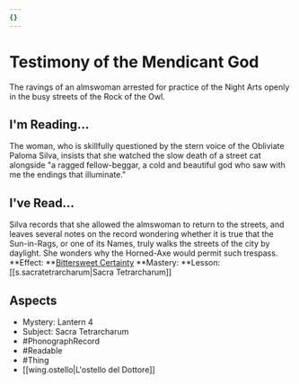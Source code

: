 ```yaml
---
{}
---
```

# Testimony of the Mendicant God
The ravings of an almswoman arrested for practice of the Night Arts openly in the busy streets of the Rock of the Owl. 
## I'm Reading...
The woman, who is skillfully questioned by the stern voice of the Obliviate Paloma Silva, insists that she watched the slow death of a street cat alongside "a ragged fellow-beggar, a cold and beautiful god who saw with me the endings that illuminate."
## I've Read...
Silva records that she allowed the almswoman to return to the streets, and leaves several notes on the record wondering whether it is true that the Sun-in-Rags, or one of its Names, truly walks the streets of the city by daylight. She wonders why the Horned-Axe would permit such trespass.
**Effect: **[Bittersweet Certainty](https://uadaf.theevilroot.xyz/rowenarium/element/bittersweet.certainty)
**Mastery: **Lesson: [[s.sacratetrarcharum|Sacra Tetrarcharum]]
## Aspects
- Mystery: Lantern 4
- Subject: Sacra Tetrarcharum
- #PhonographRecord
- #Readable
- #Thing
- [[wing.ostello|L'ostello del Dottore]]